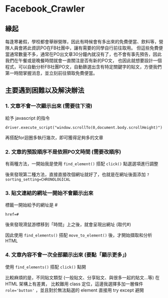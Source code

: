 # Facebook_Crawler

## 緣起

每逢寒暑假，學校都會舉辦營隊，因此有時候會有多出來的免費便當、飲料等，營隊人員會將此資訊PO在FB社團中，讓有需要的同學自行前往取用。
但這些免費便當通常數量不多，通常在PO出文章30分鐘內就沒有了，也不會有事先預告，因此我們在午餐或是晚餐時間就會一直關注是否有新的PO文，
也因此就想要設計一個程式，可以自動分析FB社團PO文，自動篩選出含有特定關鍵字的貼文，方便我們第一時間掌握消息，並立刻前往領取免費便當。

## 主要遇到困難以及解決辦法
### 1. 文章不會一次顯示出來 (需要往下滑)

給予 javascript 的指令

`driver.execute_script("window.scrollTo(0,document.body.scrollHeight)")`

再搭配for迴圈多執行幾次，即可獲得足夠多的文章

### 2. 文章的預設順序不是依照PO文時間 (需要改順序)

有兩種方法，一開始我是使用 `find_element()` 搭配 `click()` 點選選項進行調整

後來發現第二種方法，直接直接改個網址就好了，也就是在網址後面添加 `?sorting_setting=CHRONOLOGICAL`

### 3. 貼文連結的網址一開始不會顯示出來 

標籤一開始給予的網址是 # 

`href=#` 

後來發現滑鼠游標移到「時間」上之後，就會呈現出網址 (取代#) 

因此使用 `find_elements()` 搭配 `move_to_element()` 後，才開始擷取和分析 HTML

### 4. 文章內容不會一次全部顯示出來 (要點「顯示更多」)

使用 `find_elements()` 搭配 `click()` 點開

比較麻煩的是，不同貼文類型 (一般貼文、分享貼文、與很多一起的貼文...等) 在 HTML 架構上有差異，
比較難用 class 定位，這邊我選擇多加一層條件 `role='button'` ，並且對於無法點選的 element 直接用 try except 避開
